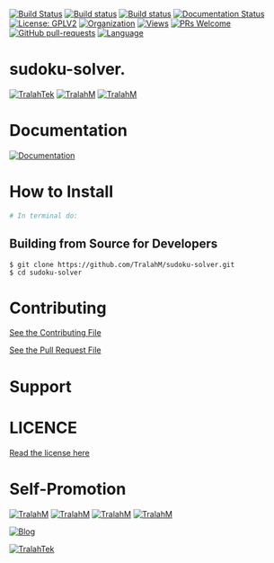 
[![Build Status](https://travis-ci.com/TralahM/sudoku-solver.svg?branch=master)](https://travis-ci.com/TralahM/sudoku-solver)
[![Build status](https://ci.appveyor.com/api/projects/status/yvvmq5hyf7hj743a?svg=true)](https://ci.appveyor.com/project/TralahM/sudoku-solver)
[![Build status](https://ci.appveyor.com/api/projects/status/yvvmq5hyf7hj743a/branch/master?svg=true)](https://ci.appveyor.com/project/TralahM/sudoku-solver/branch/master)
[![Documentation Status](https://readthedocs.org/projects/sudoku-solver/badge/?version=latest)](https://sudoku-solver.readthedocs.io/en/latest/?badge=latest)
[![License: GPLV2](https://img.shields.io/badge/License-GPLV2-green.svg)](https://opensource.org/licenses/GPLV2)
[![Organization](https://img.shields.io/badge/Org-TralahTek-blue.svg)](https://github.com/TralahTek)
[![Views](http://hits.dwyl.io/TralahM/sudoku-solver.svg)](http://dwyl.io/TralahM/sudoku-solver)
[![PRs Welcome](https://img.shields.io/badge/PRs-Welcome-brightgreen.svg?style=flat-square)](https://github.com/TralahM/sudoku-solver/pull/)
[![GitHub pull-requests](https://img.shields.io/badge/Issues-pr-red.svg?style=flat-square)](https://github.com/TralahM/sudoku-solver/pull/)
[![Language](https://img.shields.io/badge/Language-Python-3572A5.svg)](https://github.com/TralahM)

# sudoku-solver.


[![TralahTek](https://img.shields.io/badge/Organization-TralahTek-black.svg?style=for-the-badge)](https://github.com/TralahTek)
[![TralahM](https://img.shields.io/badge/Engineer-TralahM-blue.svg?style=for-the-badge)](https://github.com/TralahM)
[![TralahM](https://img.shields.io/badge/Maintainer-TralahM-green.svg?style=for-the-badge)](https://github.com/TralahM)

# Documentation

[![Documentation](https://img.shields.io/badge/Docs-sudoku-solver-blue.svg?style=for-the-badge)](https://github.com/TralahM/sudoku-solver)

# How to Install
```bash
# In terminal do:
```

## Building from Source for Developers

```console
$ git clone https://github.com/TralahM/sudoku-solver.git
$ cd sudoku-solver
```

# Contributing
[See the Contributing File](CONTRIBUTING.rst)


[See the Pull Request File](PULL_REQUEST_TEMPLATE.md)


# Support

# LICENCE

[Read the license here](LICENSE)


# Self-Promotion

[![TralahM](https://img.shields.io/badge/Twitter-TralahM-blue.svg?style=for-the-badge)](https://twitter.com/TralahM)
[![TralahM](https://img.shields.io/badge/Github-TralahM-black.svg?style=for-the-badge)](https://github.com/TralahM)
[![TralahM](https://img.shields.io/badge/Kaggle-TralahM-purple.svg?style=for-the-badge)](https://kaggle.com/TralahM)
[![TralahM](https://img.shields.io/badge/LinkedIn-TralahM-red.svg?style=for-the-badge)](https://linkedin.com/in/TralahM)


[![Blog](https://img.shields.io/badge/Blog-tralahm.tralahtek.com-blue.svg?style=for-the-badge)](https://tralahm.tralahtek.com)

[![TralahTek](https://img.shields.io/badge/Organization-TralahTek-cyan.svg?style=for-the-badge)](https://tralahtek.com)



